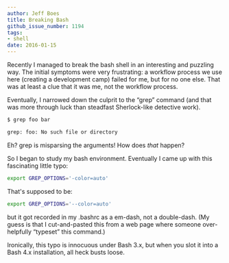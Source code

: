```yaml
---
author: Jeff Boes
title: Breaking Bash
github_issue_number: 1194
tags:
- shell
date: 2016-01-15
---
```


Recently I managed to break the bash shell in an interesting and puzzling way. The initial symptoms were very frustrating: a workflow process we use here (creating a development camp) failed for me, but for no one else. That was at least a clue that it was me, not the workflow process.

Eventually, I narrowed down the culprit to the “grep” command (and that was more through luck than steadfast Sherlock-like detective work).

```bash
$ grep foo bar

grep: foo: No such file or directory
```

Eh? grep is misparsing the arguments! How does *that* happen?

So I began to study my bash environment. Eventually I came up with this fascinating little typo:

```bash
export GREP_OPTIONS='-color=auto'
```

That's supposed to be:

```bash
export GREP_OPTIONS='--color=auto'
```

but it got recorded in my .bashrc as a em-dash, not a double-dash. (My guess is that I cut-and-pasted this from a web page where someone over-helpfully “typeset” this command.)

Ironically, this typo is innocuous under Bash 3.x, but when you slot it into a Bash 4.x installation, all heck busts loose.
